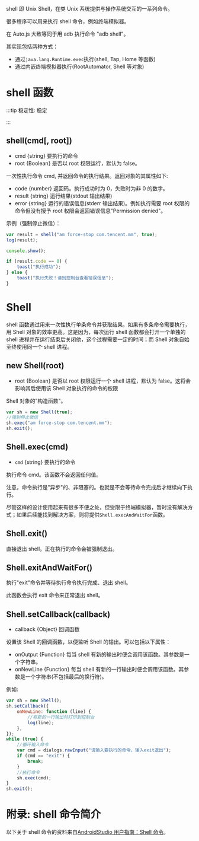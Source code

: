 shell 即 Unix Shell，在类 Unix 系统提供与操作系统交互的一系列命令。

很多程序可以用来执行 shell 命令，例如终端模拟器。

在 Auto.js 大致等同于用 adb 执行命令 "adb shell"。

其实现包括两种方式：

-   通过`java.lang.Runtime.exec`执行(shell, Tap, Home 等函数)
-   通过内嵌终端模拟器执行(RootAutomator, Shell 等对象)

# shell 函数

:::tip 稳定性: 稳定

:::

## shell(cmd[, root])

-   cmd {string} 要执行的命令
-   root {Boolean} 是否以 root 权限运行，默认为 false。

一次性执行命令 cmd, 并返回命令的执行结果。返回对象的其属性如下:

-   code {number} 返回码。执行成功时为 0，失败时为非 0 的数字。
-   result {string} 运行结果(stdout 输出结果)
-   error {string} 运行的错误信息(stderr 输出结果)。例如执行需要 root 权限的命令但没有授予 root 权限会返回错误信息"Permission denied"。

示例（强制停止微信）：

```js
var result = shell("am force-stop com.tencent.mm", true);
log(result);

console.show();

if (result.code == 0) {
    toast("执行成功");
} else {
    toast("执行失败！请到控制台查看错误信息");
}
```

# Shell

shell 函数通过用来一次性执行单条命令并获取结果。如果有多条命令需要执行，用 Shell 对象的效率更高。这是因为，每次运行 shell 函数都会打开一个单独的 shell 进程并在运行结束后关闭他，这个过程需要一定的时间；而 Shell 对象自始至终使用同一个 shell 进程。

## new Shell(root)

-   root {Boolean} 是否以 root 权限运行一个 shell 进程，默认为 false。这将会影响其后使用该 Shell 对象执行的命令的权限

Shell 对象的"构造函数"。

```js
var sh = new Shell(true);
//强制停止微信
sh.exec("am force-stop com.tencent.mm");
sh.exit();
```

## Shell.exec(cmd)

-   `cmd` {string} 要执行的命令

执行命令 cmd。该函数不会返回任何值。

注意，命令执行是"异步"的、非阻塞的。也就是不会等待命令完成后才继续向下执行。

尽管这样的设计使用起来有很多不便之处，但受限于终端模拟器，暂时没有解决方式；如果后续能找到解决方案，则将提供`Shell.execAndWaitFor`函数。

## Shell.exit()

直接退出 shell。正在执行的命令会被强制退出。

## Shell.exitAndWaitFor()

执行"exit"命令并等待执行命令执行完成、退出 shell。

此函数会执行 exit 命令来正常退出 shell。

## Shell.setCallback(callback)

-   callback {Object} 回调函数

设置该 Shell 的回调函数，以便监听 Shell 的输出。可以包括以下属性：

-   onOutput {Function} 每当 shell 有新的输出时便会调用该函数。其参数是一个字符串。
-   onNewLine {Function} 每当 shell 有新的一行输出时便会调用该函数。其参数是一个字符串(不包括最后的换行符)。

例如:

```js
var sh = new Shell();
sh.setCallback({
    onNewLine: function (line) {
        //有新的一行输出时打印到控制台
        log(line);
    },
});
while (true) {
    //循环输入命令
    var cmd = dialogs.rawInput("请输入要执行的命令，输入exit退出");
    if (cmd == "exit") {
        break;
    }
    //执行命令
    sh.exec(cmd);
}
sh.exit();
```

# 附录: shell 命令简介

以下关于 shell 命令的资料来自[AndroidStudio 用户指南：Shell 命令](https://developer.android.com/studio/command-line/adb.html#shellcommands)。
